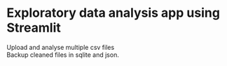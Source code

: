 # Exploratory data analysis app using Streamlit

Upload and analyse multiple csv files  
Backup cleaned files in sqlite  and json.


